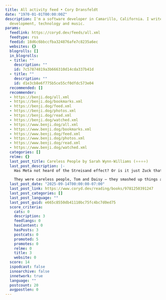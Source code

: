 ```yaml
---
title: All activity feed • Cory Dransfeldt
date: "1970-01-01T00:00:00Z"
description: I'm a software developer in Camarillo, California. I write about software
  development, technology and music.
params:
  feedlink: https://coryd.dev/feeds/all.xml
  feedtype: rss
  feedid: 18d6c6bbccfba324876afe7c8235a6ec
  websites: {}
  blogrolls: []
  in_blogrolls:
  - title: ""
    description: ""
    id: 7c57874819a3b666310d14cda337b41d
  - title: ""
    description: ""
    id: d1e3cb8e6f775b5ce55cf0dfdc573e04
  recommended: []
  recommender:
  - https://benji.dog/all.xml
  - https://benji.dog/bookmarks.xml
  - https://benji.dog/feed.xml
  - https://benji.dog/photos.xml
  - https://benji.dog/read.xml
  - https://benji.dog/watched.xml
  - https://www.benji.dog/all.xml
  - https://www.benji.dog/bookmarks.xml
  - https://www.benji.dog/feed.xml
  - https://www.benji.dog/photos.xml
  - https://www.benji.dog/read.xml
  - https://www.benji.dog/watched.xml
  categories: []
  relme: {}
  last_post_title: Careless People by Sarah Wynn-Williams (⭐️⭐️⭐️⭐️)
  last_post_description: |-
    Has Meta not heard of the Streisand effect? Or is it just Zuck that hasn't heard of it?

    They were careless people, Tom and Daisy – they smashed up things and creatures and then retreated back into
  last_post_date: "2025-09-14T00:00:00-07:00"
  last_post_link: https://www.coryd.dev/reading/books/9781250391247
  last_post_categories: []
  last_post_language: ""
  last_post_guid: e665c8550db41110bc75fc4bc7d0ed75
  score_criteria:
    cats: 0
    description: 3
    feedlangs: 0
    hasContent: 0
    hasPosts: 3
    postcats: 0
    promoted: 5
    promotes: 0
    relme: 0
    title: 3
    website: 0
  score: 14
  ispodcast: false
  isnoarchive: false
  innetwork: true
  language: ""
  postcount: 20
  avgpostlen: 0
---
```

